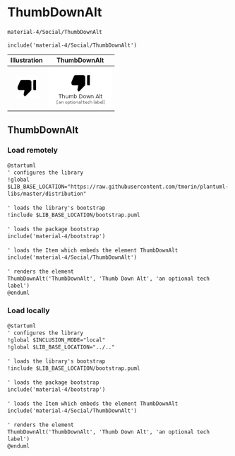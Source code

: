 # ThumbDownAlt


```text
material-4/Social/ThumbDownAlt
```

```text
include('material-4/Social/ThumbDownAlt')
```



| Illustration | ThumbDownAlt |
| :---: | :---: |
| ![illustration for Illustration](../../material-4/Social/ThumbDownAlt.png) | ![illustration for ThumbDownAlt](../../material-4/Social/ThumbDownAlt.Local.png) |




## ThumbDownAlt

### Load remotely
```plantuml
@startuml
' configures the library
!global $LIB_BASE_LOCATION="https://raw.githubusercontent.com/tmorin/plantuml-libs/master/distribution"

' loads the library's bootstrap
!include $LIB_BASE_LOCATION/bootstrap.puml

' loads the package bootstrap
include('material-4/bootstrap')

' loads the Item which embeds the element ThumbDownAlt
include('material-4/Social/ThumbDownAlt')

' renders the element
ThumbDownAlt('ThumbDownAlt', 'Thumb Down Alt', 'an optional tech label')
@enduml
```

### Load locally
```plantuml
@startuml
' configures the library
!global $INCLUSION_MODE="local"
!global $LIB_BASE_LOCATION="../.."

' loads the library's bootstrap
!include $LIB_BASE_LOCATION/bootstrap.puml

' loads the package bootstrap
include('material-4/bootstrap')

' loads the Item which embeds the element ThumbDownAlt
include('material-4/Social/ThumbDownAlt')

' renders the element
ThumbDownAlt('ThumbDownAlt', 'Thumb Down Alt', 'an optional tech label')
@enduml
```

